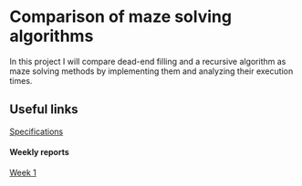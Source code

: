 # Comparison of maze solving algorithms

In this project I will compare dead-end filling and a recursive algorithm as maze solving methods by implementing them and analyzing their execution times.

## Useful links
[Specifications](https://github.com/H4m5t3r/Comparison-of-maze-solving-algorithms/blob/master/Documentation/Specifications.md)
#### Weekly reports
[Week 1](https://github.com/H4m5t3r/Comparison-of-maze-solving-algorithms/blob/master/Documentation/Weekly%20reports/Week%201.md)
